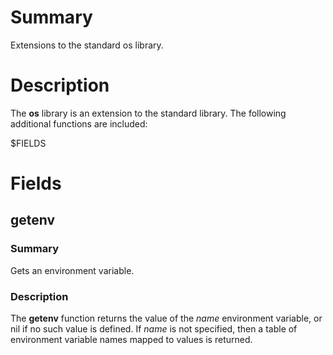 # Summary
Extensions to the standard os library.

# Description
The **os** library is an extension to the standard library. The following
additional functions are included:

$FIELDS

# Fields
## getenv
### Summary
Gets an environment variable.

### Description
The **getenv** function returns the value of the *name* environment variable, or
nil if no such value is defined. If *name* is not specified, then a table of
environment variable names mapped to values is returned.
